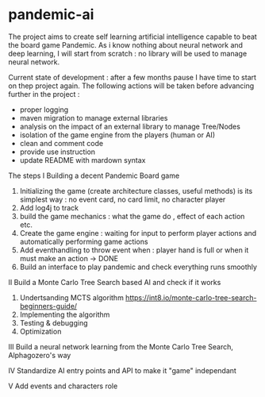 # pandemic-ai
The project aims to create self learning artificial intelligence capable to beat the board game Pandemic.
As i know nothing about neural network and deep learning, I will start from scratch : no library will be used to manage neural network.

Current state of development : after a few months pause I have time to start on thep project again.
The following actions will be taken before advancing further in the project :
- proper logging
- maven migration to manage external libraries
- analysis on the impact of an external library to manage Tree/Nodes
- isolation of the game engine from the players (human or AI)
- clean and comment code
- provide use instruction
- update README with mardown syntax

The steps
I Building a decent Pandemic Board game
1. Initializing the game (create architecture classes, useful methods) is its simplest way : no event card, no card limit, no character player
2. Add log4j to track
3. build the game mechanics : what the game do , effect of each action etc.
4. Create the game engine : waiting for input to perform player actions and automatically performing game actions 
5. Add eventhandling to throw event when : player hand is full or when it must make an action -> DONE
6. Build an interface to play pandemic and check everything runs smoothly

II Build a Monte Carlo Tree Search based AI and check if it works
1. Undertsanding MCTS algorithm https://int8.io/monte-carlo-tree-search-beginners-guide/
2. Implementing the algorithm
3. Testing & debugging
4. Optimization

III Build a neural network learning from the Monte Carlo Tree Search, Alphagozero's way

IV Standardize AI entry points and API to make it "game" independant

V Add events and characters role

